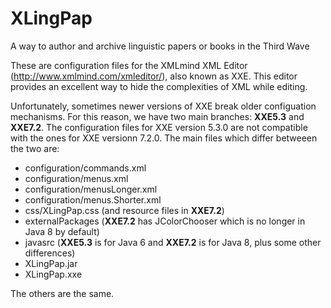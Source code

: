 # XLingPap
A way to author and archive linguistic papers or books in the Third Wave

These are configuration files for the XMLmind XML Editor (http://www.xmlmind.com/xmleditor/), also known as XXE.  This editor provides an excellent way to hide the complexities of XML while editing.

Unfortunately, sometimes newer versions of XXE break older configuation mechanisms.  For this reason, we have two main branches: **XXE5.3** and **XXE7.2**.  The configuration files for XXE version 5.3.0 are not compatible with the ones for XXE versionn 7.2.0.  The main files which differ betweeen the two are:
* configuration/commands.xml
* configuration/menus.xml
* configuration/menusLonger.xml
* configuration/menus.Shorter.xml
* css/XLingPap.css (and resource files in **XXE7.2**)
* externalPackages (**XXE7.2** has JColorChooser which is no longer in Java 8 by default)
* javasrc (**XXE5.3** is for Java 6 and **XXE7.2** is for Java 8, plus some other differences)
* XLingPap.jar
* XLingPap.xxe

The others are the same.
